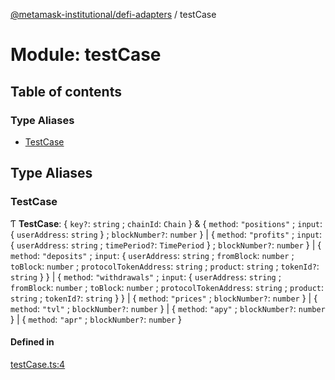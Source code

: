 [@metamask-institutional/defi-adapters](../README.md) / testCase

# Module: testCase

## Table of contents

### Type Aliases

- [TestCase](testCase.md#testcase)

## Type Aliases

### TestCase

Ƭ **TestCase**: { `key?`: `string` ; `chainId`: `Chain`  } & { `method`: ``"positions"`` ; `input`: { `userAddress`: `string`  } ; `blockNumber?`: `number`  } \| { `method`: ``"profits"`` ; `input`: { `userAddress`: `string` ; `timePeriod?`: `TimePeriod`  } ; `blockNumber?`: `number`  } \| { `method`: ``"deposits"`` ; `input`: { `userAddress`: `string` ; `fromBlock`: `number` ; `toBlock`: `number` ; `protocolTokenAddress`: `string` ; `product`: `string` ; `tokenId?`: `string`  }  } \| { `method`: ``"withdrawals"`` ; `input`: { `userAddress`: `string` ; `fromBlock`: `number` ; `toBlock`: `number` ; `protocolTokenAddress`: `string` ; `product`: `string` ; `tokenId?`: `string`  }  } \| { `method`: ``"prices"`` ; `blockNumber?`: `number`  } \| { `method`: ``"tvl"`` ; `blockNumber?`: `number`  } \| { `method`: ``"apy"`` ; `blockNumber?`: `number`  } \| { `method`: ``"apr"`` ; `blockNumber?`: `number`  }

#### Defined in

[testCase.ts:4](https://github.com/consensys-vertical-apps/mmi-defi-adapters/blob/main/src/types/testCase.ts#L4)
